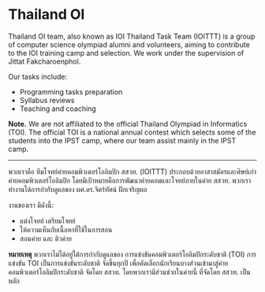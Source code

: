 # Thailand OI

Thailand OI team, also known as IOI Thailand Task Team (IOITTT) is a group of computer science olympiad alumni and volunteers, aiming to contribute to the IOI training camp and selection. We work under the supervision of Jittat Fakcharoenphol.

Our tasks include:

- Programming tasks preparation
- Syllabus reviews
- Teaching and coaching

**Note.** We are not affiliated to the official Thailand Olympiad in Informatics (TOI). The official TOI is a national annual contest which selects some of the students into the IPST camp, where our team assist mainly in the IPST camp.

---

พวกเราคือ ทีมโจทย์ค่ายคอมพิวเตอร์โอลิมปิก สสวท. (IOITTT) ประกอบด้วยอาสาสมัครและศิษย์เก่า ค่ายคอมพิวเตอร์โอลิมปิก โดยมีเป้าหมายคือการพัฒนาค่ายคอมและโจทย์ภายในค่าย สสวท. พวกเราทำงานได้การกำกับดูแลของ ผศ.ดร.จิตร์ทัศน์ ฝักเจริญผล

งานของเรา มีดังนี้:

- แต่งโจทย์ เตรียมโจทย์
- ให้ความเห็นกับเนื้อหาที่ใช้ในการสอน
- สอนค่าย และ ติวค่าย

**หมายเหตุ** พวกเราไม่ได้อยู่ใต้การกำกับดูแลของ การแข่งขันคอมพิวเตอร์โอลิมปิกระดับชาติ (TOI) การแข่งขัน TOI เป็นการแข่งขันระดับชาติ จัดขึ้นทุกปี เพื่อคัดเลือกนักเรียนบางส่วนเข้ามาสู่ค่ายคอมพิวเตอร์โอลิมปิกระดับชาติ จัดโดย สสวท. โดยพวกเรามีส่วนช่วยในค่ายนี้ ที่จัดโดย สสวท. เป็นหลัก
